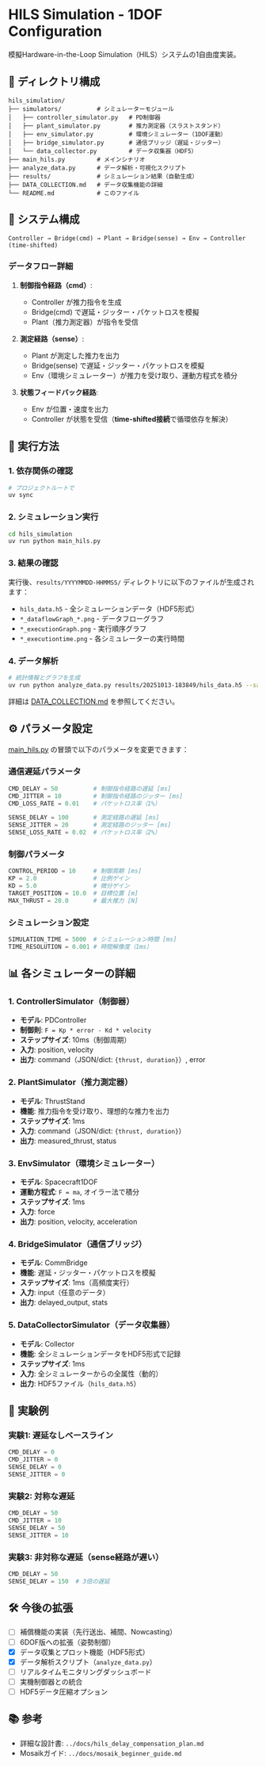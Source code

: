 # HILS Simulation - 1DOF Configuration

模擬Hardware-in-the-Loop Simulation（HILS）システムの1自由度実装。

## 📁 ディレクトリ構成

```
hils_simulation/
├── simulators/          # シミュレーターモジュール
│   ├── controller_simulator.py   # PD制御器
│   ├── plant_simulator.py        # 推力測定器（スラストスタンド）
│   ├── env_simulator.py          # 環境シミュレーター（1DOF運動）
│   ├── bridge_simulator.py       # 通信ブリッジ（遅延・ジッター）
│   └── data_collector.py         # データ収集器（HDF5）
├── main_hils.py         # メインシナリオ
├── analyze_data.py      # データ解析・可視化スクリプト
├── results/             # シミュレーション結果（自動生成）
├── DATA_COLLECTION.md   # データ収集機能の詳細
└── README.md            # このファイル
```

## 🎯 システム構成

```
Controller → Bridge(cmd) → Plant → Bridge(sense) → Env → Controller (time-shifted)
```

### データフロー詳細

1. **制御指令経路（cmd）**:
   - Controller が推力指令を生成
   - Bridge(cmd) で遅延・ジッター・パケットロスを模擬
   - Plant（推力測定器）が指令を受信

2. **測定経路（sense）**:
   - Plant が測定した推力を出力
   - Bridge(sense) で遅延・ジッター・パケットロスを模擬
   - Env（環境シミュレーター）が推力を受け取り、運動方程式を積分

3. **状態フィードバック経路**:
   - Env が位置・速度を出力
   - Controller が状態を受信（**time-shifted接続**で循環依存を解決）

## 🚀 実行方法

### 1. 依存関係の確認

```bash
# プロジェクトルートで
uv sync
```

### 2. シミュレーション実行

```bash
cd hils_simulation
uv run python main_hils.py
```

### 3. 結果の確認

実行後、`results/YYYYMMDD-HHMMSS/` ディレクトリに以下のファイルが生成されます：

- `hils_data.h5` - 全シミュレーションデータ（HDF5形式）
- `*_dataflowGraph_*.png` - データフローグラフ
- `*_executionGraph.png` - 実行順序グラフ
- `*_executiontime.png` - 各シミュレーターの実行時間

### 4. データ解析

```bash
# 統計情報とグラフを生成
uv run python analyze_data.py results/20251013-183849/hils_data.h5 --save-plots
```

詳細は [DATA_COLLECTION.md](DATA_COLLECTION.md) を参照してください。

## ⚙️ パラメータ設定

[main_hils.py](main_hils.py) の冒頭で以下のパラメータを変更できます：

### 通信遅延パラメータ

```python
CMD_DELAY = 50          # 制御指令経路の遅延 [ms]
CMD_JITTER = 10         # 制御指令経路のジッター [ms]
CMD_LOSS_RATE = 0.01    # パケットロス率（1%）

SENSE_DELAY = 100       # 測定経路の遅延 [ms]
SENSE_JITTER = 20       # 測定経路のジッター [ms]
SENSE_LOSS_RATE = 0.02  # パケットロス率（2%）
```

### 制御パラメータ

```python
CONTROL_PERIOD = 10     # 制御周期 [ms]
KP = 2.0                # 比例ゲイン
KD = 5.0                # 微分ゲイン
TARGET_POSITION = 10.0  # 目標位置 [m]
MAX_THRUST = 20.0       # 最大推力 [N]
```

### シミュレーション設定

```python
SIMULATION_TIME = 5000  # シミュレーション時間 [ms]
TIME_RESOLUTION = 0.001 # 時間解像度（1ms）
```

## 📊 各シミュレーターの詳細

### 1. ControllerSimulator（制御器）

- **モデル**: PDController
- **制御則**: `F = Kp * error - Kd * velocity`
- **ステップサイズ**: 10ms（制御周期）
- **入力**: position, velocity
- **出力**: command（JSON/dict: `{thrust, duration}`）, error

### 2. PlantSimulator（推力測定器）

- **モデル**: ThrustStand
- **機能**: 推力指令を受け取り、理想的な推力を出力
- **ステップサイズ**: 1ms
- **入力**: command（JSON/dict: `{thrust, duration}`）
- **出力**: measured_thrust, status

### 3. EnvSimulator（環境シミュレーター）

- **モデル**: Spacecraft1DOF
- **運動方程式**: `F = ma`, オイラー法で積分
- **ステップサイズ**: 1ms
- **入力**: force
- **出力**: position, velocity, acceleration

### 4. BridgeSimulator（通信ブリッジ）

- **モデル**: CommBridge
- **機能**: 遅延・ジッター・パケットロスを模擬
- **ステップサイズ**: 1ms（高頻度実行）
- **入力**: input（任意のデータ）
- **出力**: delayed_output, stats

### 5. DataCollectorSimulator（データ収集器）

- **モデル**: Collector
- **機能**: 全シミュレーションデータをHDF5形式で記録
- **ステップサイズ**: 1ms
- **入力**: 全シミュレーターからの全属性（動的）
- **出力**: HDF5ファイル（`hils_data.h5`）

## 🔬 実験例

### 実験1: 遅延なしベースライン

```python
CMD_DELAY = 0
CMD_JITTER = 0
SENSE_DELAY = 0
SENSE_JITTER = 0
```

### 実験2: 対称な遅延

```python
CMD_DELAY = 50
CMD_JITTER = 10
SENSE_DELAY = 50
SENSE_JITTER = 10
```

### 実験3: 非対称な遅延（sense経路が遅い）

```python
CMD_DELAY = 50
SENSE_DELAY = 150  # 3倍の遅延
```

## 🛠️ 今後の拡張

- [ ] 補償機能の実装（先行送出、補間、Nowcasting）
- [ ] 6DOF版への拡張（姿勢制御）
- [x] データ収集とプロット機能（HDF5形式）
- [x] データ解析スクリプト（`analyze_data.py`）
- [ ] リアルタイムモニタリングダッシュボード
- [ ] 実機制御器との統合
- [ ] HDF5データ圧縮オプション

## 📚 参考

- 詳細な設計書: `../docs/hils_delay_compensation_plan.md`
- Mosaikガイド: `../docs/mosaik_beginner_guide.md`
